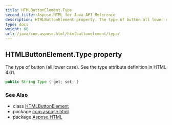 ```yaml
---
title: HTMLButtonElement.Type
second_title: Aspose.HTML for Java API Reference
description: HTMLButtonElement property. The type of button all lower case. See the type attribute definition in HTML 4.01
type: docs
weight: 60
url: /java/com.aspose.html/htmlbuttonelement/type/
---
```

## HTMLButtonElement.Type property

The type of button (all lower case). See the type attribute definition in HTML 4.01.

```java
public String Type { get; set; }
```

### See Also

* class [HTMLButtonElement](../)
* package [com.aspose.html](../../htmlbuttonelement/)
* package [Aspose.HTML](../../../)
